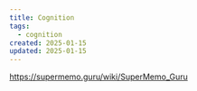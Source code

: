 ```yaml
---
title: Cognition
tags:
  - cognition
created: 2025-01-15
updated: 2025-01-15
---
```

https://supermemo.guru/wiki/SuperMemo_Guru
